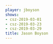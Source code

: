 ```yaml
---
player: jboyson
shows:
- csz-2019-03-01
- csz-2019-03-23
- csz-2019-03-29
title: Jason Boyson
---
```

